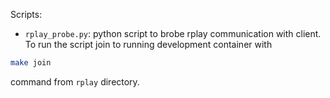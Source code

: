 Scripts:

- `rplay_probe.py`: python script to brobe rplay communication with client. To run the script join to running development container with

```bash
make join
```

command from `rplay` directory.
